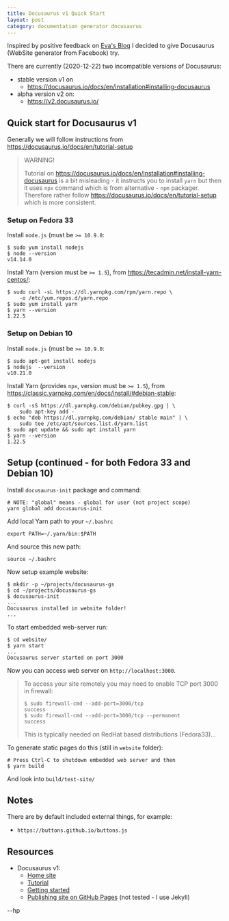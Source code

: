 ```yaml
---
title: Docusaurus v1 Quick Start
layout: post
category: documentation generator docusaurus
---
```


Inspired by positive feedback on [Eva's
Blog](https://evaparish.com/blog/2018/10/19/antora-and-docusaurus-duke-it-out)
I decided to give Docusaurus (WebSite generator from Facebook) try.

There are currently (2020-12-22) two incompatible versions 
of Docusaurus:

- stable version v1 on
  - <https://docusaurus.io/docs/en/installation#installing-docusaurus>
- alpha version v2 on:
  - <https://v2.docusaurus.io/>

## Quick start for Docusaurus v1

Generally we will follow instructions
from <https://docusaurus.io/docs/en/tutorial-setup>

> WARNING!
>
> Tutorial on 
> <https://docusaurus.io/docs/en/installation#installing-docusaurus>
> is a bit misleading - it instructs you to install `yarn` but then
> it uses `npx` command which is from alternative - `npm` packager.
> Therefore rather follow <https://docusaurus.io/docs/en/tutorial-setup>
> which is more consistent.

### Setup on Fedora 33

Install `node.js` (must be `>= 10.9.0`:

```shell
$ sudo yum install nodejs
$ node --version
v14.14.0
```

Install Yarn (version must be `>= 1.5`),
from <https://tecadmin.net/install-yarn-centos/>:
```shell
$ sudo curl -sL https://dl.yarnpkg.com/rpm/yarn.repo \
    -o /etc/yum.repos.d/yarn.repo
$ sudo yum install yarn
$ yarn --version
1.22.5
```

### Setup on Debian 10

Install `node.js` (must be `>= 10.9.0`:

```shell
$ sudo apt-get install nodejs
$ nodejs  --version
v10.21.0
```

Install Yarn (provides `npx`, version must be `>= 1.5`),
from <https://classic.yarnpkg.com/en/docs/install/#debian-stable>:
```shell
$ curl -sS https://dl.yarnpkg.com/debian/pubkey.gpg | \
    sudo apt-key add -
$ echo "deb https://dl.yarnpkg.com/debian/ stable main" | \
    sudo tee /etc/apt/sources.list.d/yarn.list
$ sudo apt update && sudo apt install yarn
$ yarn --version
1.22.5
```

## Setup (continued - for both Fedora 33 and Debian 10)

Install `docusaurus-init` package and command:
```shell
# NOTE: "global" means - global for user (not project scope)
yarn global add docusaurus-init
```

Add local Yarn path to your `~/.bashrc`

```shell
export PATH=~/.yarn/bin:$PATH
```

And source this new path:

```shell
source ~/.bashrc
```

Now setup example website:
```shell
$ mkdir -p ~/projects/docusaurus-gs
$ cd ~/projects/docusaurus-gs
$ docusaurus-init
...
Docusaurus installed in website folder!
...
```

To start embedded web-server run:

```shell
$ cd website/
$ yarn start
...
Docusaurus server started on port 3000
```

Now you can access web server on `http://localhost:3000`.

> To access your site remotely you may need to enable TCP port 3000 in firewall:
> 
> ```shell
> $ sudo firewall-cmd --add-port=3000/tcp
> success
> $ sudo firewall-cmd --add-port=3000/tcp --permanent
> success
> ```
> This is typically needed on RedHat based distributions (Fedora33)...


To generate static pages do this (still in `website` folder):

```shell
# Press Ctrl-C to shutdown embedded web server and then
$ yarn build
```
And look into `build/test-site/`

## Notes

There are by default included external things, for example:
- `https://buttons.github.io/buttons.js`

## Resources

* Docusaurus v1:
  - [Home site](https://docusaurus.io/)
  - [Tutorial](https://docusaurus.io/docs/en/tutorial-setup)
  - [Getting started](https://docusaurus.io/docs/en/installation)
  - [Publishing site on GitHub Pages](https://docusaurus.io/docs/en/publishing#using-github-pages) (not tested - I use Jekyll)

--hp

